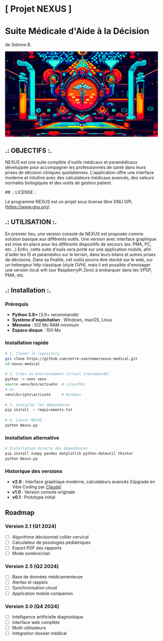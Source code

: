 # [ Projet NEXUS ]
# Suite Médicale d'Aide à la Décision
de Sidoine B.

![Nexus Logo](Nexus.jpg)
## .: OBJECTIFS :.

NEXUS est une suite complète d'outils médicaux et paramédicaux développée pour accompagner les professionnels de santé dans leurs prises de décision cliniques quotidiennes. L'application offre une interface moderne et intuitive avec des calculateurs médicaux avancés, des valeurs normales biologiques et des outils de gestion patient.

## .: LICENSE :.

Le programme NEXUS est un projet sous license libre GNU GPL (https://www.gnu.org).

## .: UTILISATION :.

En premier lieu, une version console de NEXUS est proposée comme solution basique aux différents outils.
Une version avec interface graphique est mise en place pour les différents dispositifs de secours (ex: PMA, PC, etc...) 
Enfin, cette suite d'ouils sera porté sur une application mobile, afin d'aider les IS et paramédics sur le terrain, dans leurs bilans et autres prises de décisions.
Dans sa finalité, cet outils pourra être stocké sur le web, sur un hebergeur http classique (style OVH), mais il est possible d'envisager une version local wifi (sur RaspberryPi Zero) à embarquer dans les VPSP, PMA, etc.


## .: Installation :.

### Prérequis

- **Python 3.8+** (3.9+ recommandé)
- **Système d'exploitation** : Windows, macOS, Linux
- **Mémoire** : 512 Mo RAM minimum
- **Espace disque** : 100 Mo

### Installation rapide

```bash
# 1. Cloner le repository
git clone https://github.com/votre-username/nexus-medical.git
cd nexus-medical

# 2. Créer un environnement virtuel (recommandé)
python -m venv venv
source venv/bin/activate  # Linux/Mac
# ou
venv\Scripts\activate     # Windows

# 3. Installer les dépendances
pip install -r requirements.txt

# 4. Lancer NEXUS
python Nexus.py
```

### Installation alternative

```bash
# Installation directe des dépendances
pip install numpy pandas matplotlib python-dateutil tkinter
python Nexus.py
```

### **Historique des versions**
- **v2.0** : Interface graphique moderne, calculateurs avancés [Upgrade en Vibe Coding par [Claude](https://claude.ai/chat)]
- **v1.0** : Version console originale
- **v0.1** : Prototype initial

## Roadmap

### **Version 2.1** (Q1 2024)
- [ ] Algorithme décisionnel collier cervical
- [ ] Calculateur de posologies pédiatriques
- [ ] Export PDF des rapports
- [ ] Mode sombre/clair

### **Version 2.5** (Q2 2024)
- [ ] Base de données médicamenteuse
- [ ] Alertes et rappels
- [ ] Synchronisation cloud
- [ ] Application mobile companion

### **Version 3.0** (Q4 2024)
- [ ] Intelligence artificielle diagnostique
- [ ] Interface web complète
- [ ] Multi-utilisateurs
- [ ] Intégration dossier médical
